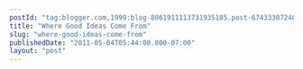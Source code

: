 ```yaml
---
postId: "tag:blogger.com,1999:blog-8061911113731935185.post-674333072409055144"
title: "Where Good Ideas Come From"
slug: "where-good-ideas-come-from"
publishedDate: "2011-05-04T05:44:00.000-07:00"
layout: "post"
---
```





